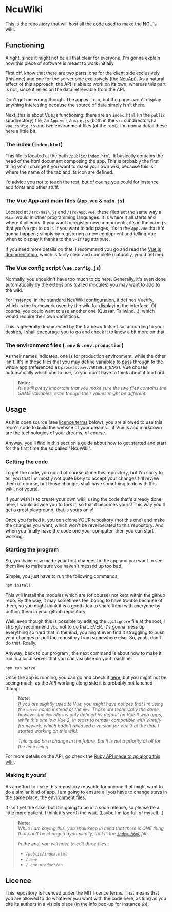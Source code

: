 [ncuapi]: https://github.com/NeiagariCinematicUniverse/NcuApi


# NcuWiki
This is the repository that will host all the code used to make the NCU's wiki.

## Functioning
Alright, since it might not be all that clear for everyone, I'm gonna explain how
this piece of software is meant to work initially.

First off, know that there are two parts: one for the client side exclusively (this
one) and one for the server side exclusively (the 
[NcuApi][ncuapi]). As a natural effect of this approach,
the API is able to work on its own, whereas this part is not, since it relies on the
data retreivable from the API.

Don't get me wrong though. The app will run, but the pages won't display anything
interesting because the source of data simply isn't there.

Next, this is about Vue.js functioning: there are an `index.html` (in the `public`
subdirectory) file, an `App.vue`, a `main.js` (both in the `src` subdirectory)
a `vue.config.js` and two environment files (at the root). I'm gonna detail these
here a little bit.

### The index (`index.html`)
This file is located at the path `/public/index.html`. It basically contains the
head of the html document composing the app. This is probably the first thing you'll
change if you want to make your own wiki, because this is where the name of the tab
and its icon are defined.

I'd advice you not to touch the rest, but of course you could for instance add fonts
and other stuff.

### The Vue App and main files (`App.vue` & `main.js`)
Located at `/src/main.js` and `/src/App.vue`, these files act the same way a `Main`
would in other programming languages. It is where it all starts and where it all
ends. If you want to register new components, it's in the `main.js` that you've got
to do it. If you want to add pages, it's in the `App.vue` that it's gonna happen ;
simply by registering a new comopnent and telling Vue when to display it thanks to
the `v-if` tag attribute.

If you need more details on that, I recommend you go and read the 
[Vue.js documentation](https://vuejs.org/guide/introduction.html), which is fairly
clear and complete (naturally, you'd tell me).

### The Vue config script (`vue.config.js`)
Normally, you shouldn't have too much to do here. Generally, it's even done
automatically by the extensions (called modules) you may want to add to the wiki.

For instance, in the standard NcuWiki configuration, it defines Vuetify, which is the
framework used by the wiki for displaying the interface. Of course, you could want
to use another one (Quasar, Tailwind...), which would require their own definitions.

This is generally documented by the framework itself so, according to your desires,
I shall encourage you to go and check it to know a bit more on that.

### The environment files (`.env` & `.env.production`)
As their names indicates, one is for production environment, while the other isn't.
It's in these files that you may define variables to pass through to the whole app
(referenced as `process.env.VARIABLE_NAME`). Vue choses automatically which one to
use, so you don't have to think about it too hard.

> **Note:**  
> *It is still pretty important that you make sure the two files contains the SAME
> variables, even though their values might be different.*

## Usage
As it is open source (see [licence terms](#licence) below), you are allowed to use
this repo's code to build the website of your dreams... if Vue.js and markdown are
the technologies of your dreams, of course.

Anyway, you'll find in this section a guide about how to get started and start for
the first time the so called "NcuWiki".

### Getting the code
To get the code, you could of course clone this repository, but I'm sorry to tell
you that I'm mostly not quite likely to accept your changes (I'll review them of
course, but those changes shall have something to do with this wiki, not yours).

If your wish is to create your own wiki, using the code that's already done here, I
would advice you to fork it, so that it becomes yours! This way you'll get a great
playground, that is yours only!

Once you forked it, you can clone YOUR repository (not this one) and make the changes
you want, which won't be reverberated to this repository. And when you finally have
the code one your computer, then you can start working.

### Starting the program
So, you have now made your first changes to the app and you want to see them live to
make sure you haven't messed up too bad.

Simple, you just have to run the following commands:
```
npm install
```
This will install the modules which are (of course) not kept within the github repo.
By the way, it may sometimes feel boring to have trouble because of them, so you
might think it is a good idea to share them with everyone by putting them in your
github repository.

Well, even though this is possible by editing the `.gitignore` file at the root, I
strongly recommend you not to do that. EVER. It's gonna mess up everything so hard
that in the end, you might even find it struggling to push your changes or pull the
repository from somewhere else. So, yeah, don't do that. Really.

Anyway, back to our program ; the next command is about how to make it run in a local
server that you can visualise on yout machine:
```
npm run serve
```
Once the app is running, you can go and check it [here](http://localhost:8080), but
you might not be seeing much, as the API working along side it is probably not
lanched though.

> **Note:**  
> *If you are slightly used to Vue, you might have notices that I'm using the `serve`
> name instead of the `dev`. Those are technically the same, however the `dev` alias
> is only defined by default on Vue 3 web apps, while this one is a Vue 2, in order
> to remain compatible with Vuetify framework, which hadn't released a version for
> Vue 3 at the time I started working on this wiki.*
>
> *This could be a change in the future, but it is not a priority at all for the time
> being.*

For more details on the API, go check the 
[Ruby API made to go along this wiki][ncuapi].

### Making it yours!
As an effort to make this repository reusable for anyone that might want to do a
similar kind of app, I am going to ensure all you have to change stays in the same
place: the [environment files](#the-environment-files-env--envproduction).

It isn't yet the case, but it is going to be in a soon release, so please be a little
more patient, I think it's worth the wait. (Laybe I'm too full of myself...)

> **Note:**  
> *While I am saying this, you shall keep in mind that there is ONE thing that can't
> be changed dynamically, that is the [`index.html`](#the-index-indexhtml) file.*
> 
> *In the end, you will have to edit three files :*
> - *`/public/index.html`*
> - *`/.env`*
> - *`/.env.production`*

## Licence
This repository is licenced under the MIT licence terms. That means that you are
allowed to do whatever you want with the code here, as long as you cite its
authors in a visible place (in the info pop-up for instance 👍️).
